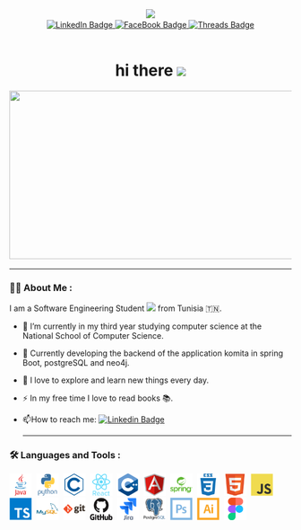 
<!--
**bouthaina5/bouthaina5** is a ✨ _special_ ✨ repository because its `README.md` (this file) appears on your GitHub profile.

Here are some ideas to get you started:

- 🔭 I’m currently working on ...
- 🌱 I’m currently learning ...
- 👯 I’m looking to collaborate on ...
- 🤔 I’m looking for help with ...
- 💬 Ask me about ...
- 📫 How to reach me: ...
- 😄 Pronouns: ...
- ⚡ Fun fact: ...

this is bouthaina😄!

🌱 I’m currently learning how to design a good quality software that puts the user at the center of it.

🔭 I’m currently working on a project called Typhoon, a serious game that implements the principle of ludic learning.

🎯 My Goal is to always learn new things. I'm currently interested in Web 3 technologies!-->

<div id="header" align="center">
  <img src="https://media.giphy.com/media/lP8xu5t2DLGG045H8F/giphy.gif" width="100" />
  <div id="badges">
  <a href="https://www.linkedin.com/in/bouthainahere/">
    <img src="https://img.shields.io/badge/LinkedIn-blue?style=for-the-badge&logo=linkedin&logoColor=white" alt="LinkedIn Badge"/>
  </a>
  <a href="https://www.facebook.com/bouthaina.benhamida.7">
    <img src="https://img.shields.io/badge/facebook-blue?style=for-the-badge&logo=facebook&logoColor=white" alt="FaceBook Badge"/>
  </a>
  <a href="https://www.threads.net/@bouthaina.benhamida">
    <img src="https://img.shields.io/badge/threads-black?style=for-the-badge&logo=threads&logoColor=white" alt="Threads Badge"/>
  </a>
</div>
  <img src="https://komarev.com/ghpvc/?username=bouthaina5&style=flat-square&color=blue" alt=""/>
  <h1>
  hi there
  <img src="https://media.giphy.com/media/hvRJCLFzcasrR4ia7z/giphy.gif" width="30px"/>
</h1>
</div>
<div align="center">
<div align="center">
  <img src="https://media.giphy.com/media/L1R1tvI9svkIWwpVYr/giphy.gif" width="600" height="300"/>
</div>
</div>

---

### :woman_technologist: About Me :
I am a Software Engineering Student <img src="https://media.giphy.com/media/WUlplcMpOCEmTGBtBW/giphy.gif" width="30"> from Tunisia 🇹🇳.
- :telescope: I’m currently in my third year studying computer science at the National School of Computer Science.

- :seedling: Currently developing the backend of the application komita in spring Boot, postgreSQL and neo4j.

- 🔭 I love to explore and learn new things every day.

- :zap: In my free time I love to read books 📚.

- :mailbox:How to reach me: [![Linkedin Badge](https://img.shields.io/badge/-bouthaina-blue?style=flat&logo=Linkedin&logoColor=white)](https://www.linkedin.com/in/bouthainahere/)

  ---

### :hammer_and_wrench: Languages and Tools :
<div>
  <img src="https://github.com/devicons/devicon/blob/master/icons/java/java-original-wordmark.svg" title="Java" alt="Java" width="40" height="40"/>&nbsp;
  <img src="https://github.com/devicons/devicon/blob/master/icons/python/python-original-wordmark.svg" title="Python" alt="Java" width="40" height="40"/>&nbsp;
   <img src="https://github.com/devicons/devicon/blob/master/icons/c/c-line.svg" title="C" alt="Java" width="40" height="40"/>&nbsp;
  <img src="https://github.com/devicons/devicon/blob/master/icons/react/react-original-wordmark.svg" title="React" alt="React" width="40" height="40"/>&nbsp;
   <img src="https://github.com/devicons/devicon/blob/master/icons/cplusplus/cplusplus-original.svg" title="C++" alt="React" width="40" height="40"/>&nbsp;
   <img src="https://github.com/devicons/devicon/blob/master/icons/angularjs/angularjs-original.svg" title="Angular" alt="React" width="40" height="40"/>&nbsp;
  <img src="https://github.com/devicons/devicon/blob/master/icons/spring/spring-original-wordmark.svg" title="Spring" alt="Spring" width="40" height="40"/>&nbsp;
  <img src="https://github.com/devicons/devicon/blob/master/icons/css3/css3-plain-wordmark.svg"  title="CSS3" alt="CSS" width="40" height="40"/>&nbsp;
  <img src="https://github.com/devicons/devicon/blob/master/icons/html5/html5-original.svg" title="HTML5" alt="HTML" width="40" height="40"/>&nbsp;
  <img src="https://github.com/devicons/devicon/blob/master/icons/javascript/javascript-original.svg" title="JavaScript" alt="JavaScript" width="40" height="40"/>&nbsp;
  <img src="https://github.com/devicons/devicon/blob/master/icons/typescript/typescript-original.svg" title="TypeScript" alt="JavaScript" width="40" height="40"/>&nbsp;
  <img src="https://github.com/devicons/devicon/blob/master/icons/mysql/mysql-original-wordmark.svg" title="MySQL"  alt="MySQL" width="40" height="40"/>&nbsp;
  <img src="https://github.com/devicons/devicon/blob/master/icons/git/git-original-wordmark.svg" title="Git" **alt="Git" width="40" height="40"/>&nbsp;
  <img  src="https://github.com/devicons/devicon/blob/master/icons/github/github-original-wordmark.svg" title="Github" alt="GitHub" width="40" height="40"/>&nbsp;
  <img src="https://github.com/devicons/devicon/blob/master/icons/jira/jira-original-wordmark.svg" title="Jira" alt="GitHub" width="40" height="40"/>&nbsp;
  <img src="https://github.com/devicons/devicon/blob/master/icons/postgresql/postgresql-original-wordmark.svg" alt="PostgreSQL" width="40" height="40"/>&nbsp;
  <img src="https://github.com/devicons/devicon/blob/master/icons/photoshop/photoshop-line.svg" alt="Photoshop" width="40" height="40"/>&nbsp;
  <img src="https://github.com/devicons/devicon/blob/master/icons/illustrator/illustrator-line.svg" alt="Illustrator" width="40" height="40"/>&nbsp;
  <img src="https://github.com/devicons/devicon/blob/master/icons/figma/figma-original.svg" alt="figma" width="40" height="40"/>&nbsp;
  
</div>




